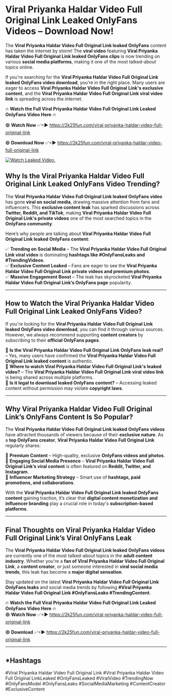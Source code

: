# Viral Priyanka Haldar Video Full Original Link Leaked OnlyFans Videos – Download Now!

The **Viral Priyanka Haldar Video Full Original Link leaked OnlyFans** content has taken the internet by storm! The **viral video** featuring **Viral Priyanka Haldar Video Full Original Link leaked OnlyFans clips** is now trending on various **social media platforms**, making it one of the most talked-about topics online.  

If you're searching for the **Viral Priyanka Haldar Video Full Original Link leaked OnlyFans video download**, you’re in the right place. Many users are eager to access **Viral Priyanka Haldar Video Full Original Link's exclusive content**, and the **Viral Priyanka Haldar Video Full Original Link viral video link** is spreading across the internet.  

🔥 **Watch the Full Viral Priyanka Haldar Video Full Original Link Leaked OnlyFans Video Here** 🔥  

🟢 **Watch Now** ✅=► https://2k25fun.com/viral-priyanka-haldar-video-full-original-link

🟢 **Download Now** ✅=► https://2k25fun.com/viral-priyanka-haldar-video-full-original-link

[![Watch Leaked Video.](https://miro.medium.com/v2/resize:fit:828/format:webp/1*cilzJN44JGOrTw9NJCrNHA.gif "Watch Leaked Video")](https://2k25fun.com/viral-priyanka-haldar-video-full-original-link)

## **Why Is the Viral Priyanka Haldar Video Full Original Link Leaked OnlyFans Video Trending?**  

The **Viral Priyanka Haldar Video Full Original Link leaked OnlyFans video** has gone **viral on social media**, drawing massive attention from fans and influencers. This **exclusive content leak** has sparked discussions across **Twitter, Reddit, and TikTok**, making **Viral Priyanka Haldar Video Full Original Link's private videos** one of the most searched topics in the **OnlyFans community**.  

Here’s why people are talking about **Viral Priyanka Haldar Video Full Original Link leaked OnlyFans content**:  

✅ **Trending on Social Media** – The **Viral Priyanka Haldar Video Full Original Link viral video** is dominating **hashtags like #OnlyFansLeaks and #TrendingVideos**.  
✅ **Exclusive Content Leaked** – Fans are eager to see the **Viral Priyanka Haldar Video Full Original Link private videos and premium photos**.  
✅ **Massive Engagement Boost** – The leak has skyrocketed **Viral Priyanka Haldar Video Full Original Link’s OnlyFans page** popularity.  

---

## **How to Watch the Viral Priyanka Haldar Video Full Original Link Leaked OnlyFans Video?**  

If you're looking for the **Viral Priyanka Haldar Video Full Original Link leaked OnlyFans video download**, you can find it through various sources. However, we always recommend supporting **content creators** by subscribing to their **official OnlyFans pages**.  

🔹 **Is the Viral Priyanka Haldar Video Full Original Link OnlyFans leak real?** – Yes, many users have confirmed the **Viral Priyanka Haldar Video Full Original Link leaked content** is authentic.  
🔹 **Where to watch Viral Priyanka Haldar Video Full Original Link's leaked video?** – The **Viral Priyanka Haldar Video Full Original Link viral video link** is being shared across multiple platforms.  
🔹 **Is it legal to download leaked OnlyFans content?** – Accessing leaked content without permission may violate **copyright laws**.  

---

## **Why Viral Priyanka Haldar Video Full Original Link’s OnlyFans Content Is So Popular?**  

The **Viral Priyanka Haldar Video Full Original Link leaked OnlyFans videos** have attracted thousands of viewers because of their **exclusive nature**. As a **top OnlyFans creator**, **Viral Priyanka Haldar Video Full Original Link** regularly shares:  

📌 **Premium Content** – High-quality, exclusive **OnlyFans videos and photos**.  
📌 **Engaging Social Media Presence** – **Viral Priyanka Haldar Video Full Original Link’s viral content** is often featured on **Reddit, Twitter, and Instagram**.  
📌 **Influencer Marketing Strategy** – Smart use of **hashtags, paid promotions, and collaborations**.  

With the **Viral Priyanka Haldar Video Full Original Link leaked OnlyFans content** gaining traction, it’s clear that **digital content monetization and influencer branding** play a crucial role in today's **subscription-based platforms**.  

---

## **Final Thoughts on Viral Priyanka Haldar Video Full Original Link’s Viral OnlyFans Leak**  

The **Viral Priyanka Haldar Video Full Original Link leaked OnlyFans videos** are currently one of the most talked-about topics in the **adult content industry**. Whether you're a **fan of Viral Priyanka Haldar Video Full Original Link**, a **content creator**, or just someone interested in **viral social media trends**, this leak has become a **major digital sensation**.  

Stay updated on the latest **Viral Priyanka Haldar Video Full Original Link OnlyFans leaks** and social media trends by following **#Viral Priyanka Haldar Video Full Original Link #OnlyFansLeaks #TrendingContent**.  

🔥 **Watch the Full Viral Priyanka Haldar Video Full Original Link Leaked OnlyFans Video Here** 🔥  
🟢 **Watch Now** ✅=► https://2k25fun.com/viral-priyanka-haldar-video-full-original-link

🟢 **Download** ✅=► https://2k25fun.com/viral-priyanka-haldar-video-full-original-link

---

## *Hashtags
#Viral Priyanka Haldar Video Full Original Link #Viral Priyanka Haldar Video Full Original LinkLeaked #OnlyFansLeaked #ViralVideo #TrendingNow #OnlyFansModel #OnlyFansLeaks #SocialMediaMarketing #ContentCreator #ExclusiveContent  